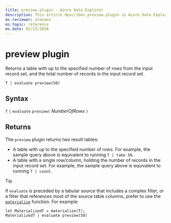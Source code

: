 ```yaml
---
title: preview plugin - Azure Data Explorer
description: This article describes preview plugin in Azure Data Explorer.
ms.reviewer: alexans
ms.topic: reference
ms.date: 02/13/2020
---
```

# preview plugin

Returns a table with up to the specified number of rows from the input record set, and the total number of records in the input record set.

```kusto
T | evaluate preview(50)
```

## Syntax

`T` `|` `evaluate` `preview(` *NumberOfRows* `)`

## Returns

The `preview` plugin returns two result tables:
* A table with up to the specified number of rows.
  For example, the sample query above is equivalent to running `T | take 50`.
* A table with a single row/column, holding the number of records in the
  input record set.
  For example, the sample query above is equivalent to running `T | count`.

> [!TIP]
> If `evaluate` is preceded by a tabular source that includes a complex filter, or a filter that references most of the source table columns, prefer to use the [`materialize`](materializefunction.md) function. For example:

```kusto
let MaterializedT = materialize(T);
MaterializedT | evaluate preview(50)
```
